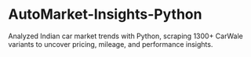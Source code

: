 # AutoMarket-Insights-Python
Analyzed Indian car market trends with Python, scraping 1300+ CarWale variants to uncover pricing, mileage, and performance insights.
